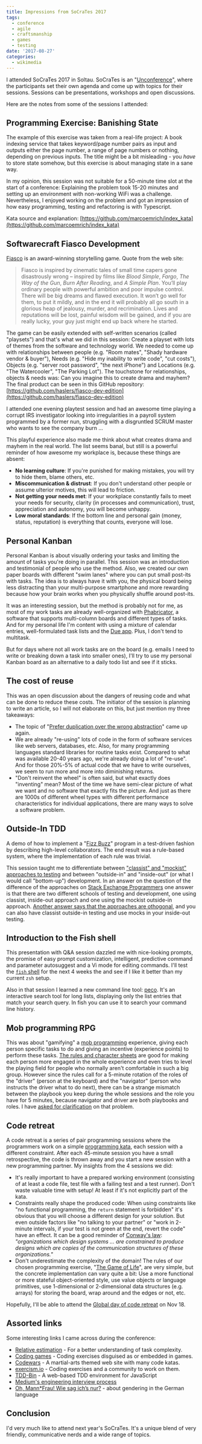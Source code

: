 ```yaml
---
title: Impressions from SoCraTes 2017
tags:
  - conference
  - agile
  - craftsmanship
  - games
  - testing
date: '2017-08-27'
categories:
  - wikimedia
---
```

I attended SoCraTes 2017 in Soltau. SoCraTes is an "[Unconference](https://en.wikipedia.org/wiki/Unconference)", where the participants set their own agenda and come up with topics for their sessions. Sessions can be presentations, workshops and open discussions.

Here are the notes from some of the sessions I attended:

## Programming Exercise: Banishing State
The example of this exercise was taken from a real-life project: A book indexing service that takes keyword/page number pairs as input and outputs either the page number, a range of page numbers or nothing, depending on previous inputs. The title might be a bit misleading - you *have* to store state somehow, but this exercise is about managing state in a sane way.

In my opinion, this session was not suitable for a 50-minute time slot at the start of a conference: Explaining the problem took 15-20 minutes and setting up an environment with non-working WiFi was a challenge. Nevertheless, I enjoyed working on the problem and got an impression of how easy programming, testing and refactoring is with Typescript.

Kata source and explanation: [https://github.com/marcoemrich/index_kata](https://github.com/marcoemrich/index_kata)

## Softwarecraft Fiasco Development
[Fiasco](http://bullypulpitgames.com/games/fiasco/) is an award-winning storytelling game. Quote from the web site:

> Fiasco is inspired by cinematic tales of small time capers gone disastrously wrong – inspired by films like *Blood Simple*, *Fargo*, *The Way of the Gun*, *Burn After Reading*, and *A Simple Plan*. You’ll play ordinary people with powerful ambition and poor impulse control. There will be big dreams and flawed execution. It won’t go well for them, to put it mildly, and in the end it will probably all go south in a glorious heap of jealousy, murder, and recrimination. Lives and reputations will be lost, painful wisdom will be gained, and if you are really lucky, your guy just might end up back where he started.

The game can be easily extended with self-written scenarios (called "playsets") and that's what we did in this session: Create a playset with lots of themes from the software and technology world. We needed to come up with relationships between people (e.g. "Room mates", "Shady hardware vendor & buyer"), Needs (e.g. "Hide my inability to write code", "cut costs"), Objects (e.g. "server root password", "the next iPhone") and Locations (e.g. "The Watercooler", "The Parking Lot"). The touchstone for relationships, objects & needs was: Can you imagine this to create drama and mayhem? The final product can be seen in this GitHub repository: [https://github.com/haslers/fiasco-dev-edition](https://github.com/haslers/fiasco-dev-edition)

I attended one evening playtest session and had an awesome time playing a corrupt IRS investigator looking into irregularities in a payroll system programmed by a former nun, struggling with a disgruntled SCRUM master who wants to see the company burn ...

This playful experience also made me think about what creates drama and mayhem in the real world. The list seems banal, but still is a powerful reminder of how awesome my workplace is, because these things are absent:

* **No learning culture**: If you're punished for making mistakes, you will try to hide them, blame others, etc.
* **Miscommunication & distrust**: If you don't understand other people or assume ulterior motives, this will lead to friction.
* **Not getting your needs met**: If your workplace constantly fails to meet your needs for security, clarity (in processes and communication), trust, appreciation and autonomy, you will become unhappy.
* **Low moral standards**: If the bottom line and personal gain (money, status, reputation) is everything that counts, everyone will lose.

## Personal Kanban
Personal Kanban is about visually ordering your tasks and limiting the amount of tasks you're doing in parallel. This session was an introduction and testimonial of people who use the method. Also, we created our own paper boards with different "swim lanes" where you can put small post-its with tasks. The idea is to always have it with you, the physical board being less distracting than your multi-purpose smartphone and more rewarding because how your brain works when you physically shuffle around post-its.

It was an interesting session, but the method is probably not for me, as most of my work tasks are already well-organized with [Phabricator](https://phabricator.wikimedia.org), a software that supports multi-column boards and different types of tasks. And for my personal life I'm content with using a mixture of calendar entries, well-formulated task lists and the [Due app](http://www.dueapp.com). Plus, I don't tend to multitask.

But for days where not all work tasks are on the board (e.g. emails I need to write or breaking down a task into smaller ones), I'll try to use my personal Kanban board as an alternative to a daily todo list and see if it sticks.

## The cost of reuse
This was an open discussion about the dangers of reusing code and what can be done to reduce these costs. The initiator of the session is planning to write an article, so I will not elaborate on this, but just mention my three takeaways:

* The topic of "[Prefer duplication over the wrong abstraction](https://www.sandimetz.com/blog/2016/1/20/the-wrong-abstraction)" came up again.
* We are already "re-using" lots of code in the form of software services like web servers, databases, etc. Also, for many programming languages standard libraries for routine tasks exist. Compared to what was available 20-40 years ago, we're already doing a lot of "re-use". And for those 20%-5% of actual code that we have to write ourselves, we seem to run more and more into diminishing returns.
* "Don't reinvent the wheel" is often said, but what exactly does "inventing" mean? Most of the time we have semi-clear picture of what we want and no software that exactly fits the picture. And just as there are 1000s of different wheel types with different performance characteristics for individual applications, there are many ways to solve a software problem.

## Outside-In TDD
A demo of how to implement a "[Fizz Buzz](https://en.wikipedia.org/wiki/Fizz_buzz)" program in a test-driven fashion by describing high-level collaborators. The end result was a rule-based system, where the implementation of each rule was trivial.

This session taught me to differentiate between ["classist" and "mockist" approaches to testing](https://agilewarrior.wordpress.com/2015/04/18/classical-vs-mockist-testing/) and between "outside-in" and "inside-out" (or what I would call "bottom-up") development. In an answer on the question of the difference of the approaches on [Stack Exchange Programmers](https://softwareengineering.stackexchange.com/a/166417/31126) one answer is that there are two different schools of testing and development, one using classist, inside-out approach and one using the mockist outside-in approach. [Another answer says that the approaches are othogonal](https://softwareengineering.stackexchange.com/a/166493/31126), and you can also have classist outside-in testing and use mocks in your inside-out testing.

## Introduction to the Fish shell
This presentation with Q&A session dazzled me with nice-looking prompts, the promise of easy prompt customization, intelligent, predictive command and parameter autosuggest and a Vi mode for editing commands. I'll test the [`fish` shell](https://fishshell.com) for the next 4 weeks the and see if I like it better than my current `zsh` setup.

Also in that session I learned a new command line tool: [peco](https://github.com/peco/peco). It's an interactive search tool for long lists, displaying only the list entries that match your search query. In fish you can use it to search your command line history.

## Mob programming RPG
This was about "gamifying" a [mob programming](https://en.wikipedia.org/wiki/Mob_programming) experience, giving each person specific tasks to do and giving an incentive (experience points) to perform these tasks. [The rules and character sheets](https://github.com/willemlarsen/mobprogrammingrpg) are good for making each person more engaged in the whole experience and even tries to level the playing field for people who normally aren't comfortable in such a big group. However since the rules call for a 5-minute rotation of the roles of the "driver" (person at the keyboard) and the "navigator" (person who instructs the driver what to do next), there can be a strange mismatch between the playbook you keep during the whole sessions and the role you have for 5 minutes, because navigator and driver are both playbooks and roles. I have [asked for clarification](https://github.com/willemlarsen/mobprogrammingrpg/issues/3) on that problem.

## Code retreat
A code retreat is a series of pair programming sessions where the programmers work on a simple [programming kata](https://en.wikipedia.org/wiki/Kata_(programming)), each session with a different constraint. After each 45-minute session you have a small retrospective, the code is thrown away and you start a new session with a new programming partner. My insights from the 4 sessions we did:

* It's really important to have a prepared working environment (consisting of at least a code file, test file with a failing test and a test runner). Don't waste valuable time with setup! At least if it's not explicitly part of the kata.
* Constraints really shape the produced code: When using constraints like "no functional programming, the `return` statement is forbidden" it's obvious that you will choose a different design for your solution. But even outside factors like "no talking to your partner" or "work in 2-minute intervals, if your test is not green at the end, revert the code" have an effect. It can be a good reminder of [Conway's law](https://en.wikipedia.org/wiki/Conway%27s_law): *"organizations which design systems ... are constrained to produce designs which are copies of the communication structures of these organizations."*
* Don't underestimate the complexity of the domain! The rules of our chosen programming exercise, "[The Game of Life](https://en.wikipedia.org/wiki/Conway%27s_Game_of_Life)", are very simple, but the concrete implementation can vary quite a bit: Use a more functional or more stateful object-oriented style, use value objects or language primitives, use 1-dimensional or 2-dimensional data structures (e.g. arrays) for storing the board, wrap around and the edges or not, etc.

Hopefully, I'll be able to attend the [Global day of code retreat](http://coderetreat.org) on Nov 18.

## Assorted links
Some interesting links I came across during the conference:

* [Relative estimation](https://www.axisagile.com.au/blog/estimation/relative-estimation-communication/) - For a better understanding of task complexity.
* [Coding games](https://www.codingame.com/start) - Coding exercises disguised as or embedded in games.
* [Codewars](https://www.codewars.com) - A martial-arts themed web site with many code katas.
* [exercism.io](http://exercism.io) - Coding exercises and a community to work on them.
* [TDD-Bin](http://tddbin.com/) - A web-based TDD environment for JavaScript
* [Medium's engineering interview process](https://medium.engineering/mediums-engineering-interview-process-b8d6b67927c4)
* [Oh, Mann*Frau! Wie sag ich’s nur?](https://perspective-daily.de/article/77/WBUyMGzq) - about gendering in the German language


## Conclusion

I'd very much like to attend next year's SoCraTes. It's a unique blend of very friendly, communicative nerds and a wide range of topics.

